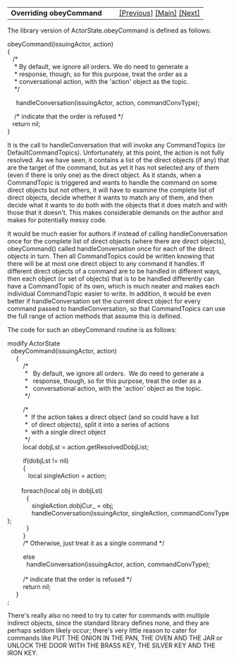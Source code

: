 ---
---
<table width="100%" data-border="0" data-cellspacing="0"
data-cellpadding="3" data-bgcolor="#C0C0C0">
<colgroup>
<col style="width: 50%" />
<col style="width: 50%" />
</colgroup>
<tbody>
<tr>
<td style="text-align: left;"><strong>Overriding obeyCommand<br />
</strong></td>
<td style="text-align: right;"><a
href="defaultcommandtopic.html">[Previous]</a> <a
href="generalintroduction.html">[Main]</a> <a
href="tcommandtopic.html">[Next]</a></td>
</tr>
</tbody>
</table>

  
The library version of ActorState.obeyCommand is defined as follows:  
  
obeyCommand(issuingActor, action)   
{   
   /\*   
    \* By default, we ignore all orders. We do need to generate a   
    \* response, though, so for this purpose, treat the order as a   
    \* conversational action, with the 'action' object as the topic.   
    \*/  
  
     handleConversation(issuingActor, action, commandConvType);   
  
    /\* indicate that the order is refused \*/   
   return nil;   
}   
  
It is the call to handleConversation that will invoke any CommandTopics
(or DefaultCommandTopics). Unfortunately, at this point, the action is
not fully resolved. As we have seen, it contains a list of the direct
objects (if any) that are the target of the command, but as yet it has
not selected any of them (even if there is only one) as the direct
object. As it stands, when a CommandTopic is triggered and wants to
handle the command on some direct objects but not others, it will have
to examine the complete list of direct objects, decide whether it wants
to match any of them, and then decide what it wants to do both with the
objects that it does match and with those that it doesn't. This makes
considerable demands on the author and makes for potentially messy
code.  
  
It would be much easier for authors if instead of calling
handleConversation once for the complete list of direct objects (where
there are direct objects), obeyCommand() called handleConversation once
for each of the direct objects in turn. Then all CommandTopics could be
written knowing that there will be at most one direct object to any
command it handles. If different direct objects of a command are to be
handled in different ways, then each object (or set of objects) that is
to be handled differently can have a CommandTopic of its own, which is
much neater and makes each individual CommandTopic easier to write. In
addition, it would be even better if handleConversation set the current
direct object for every command passed to handleConversation, so that
CommandTopics can use the full range of action methods that assume this
is defined.  
  
The code for such an obeyCommand routine is as follows:  
  
modify ActorState  
  obeyCommand(issuingActor, action)  
     {  
         /\*   
          \*   By default, we ignore all orders.  We do need to generate a  
          \*   response, though, so for this purpose, treat the order as a  
          \*   conversational action, with the 'action' object as the topic.  
          \*/  
  
         /\*   
          \*  If the action takes a direct object (and so could have a list  
          \*  of direct objects), split it into a series of actions  
          \*  with a single direct object  
          \*/  
         local dobjLst = action.getResolvedDobjList;  
  
         if(dobjLst != nil)   
         {  
            local singleAction = action;  
   
        foreach(local obj in dobjLst)  
           {  
              singleAction.dobjCur\_ = obj;  
              handleConversation(issuingActor, singleAction, commandConvType);   
           }  
         }  
         /\* Otherwise, just treat it as a single command \*/  
  
         else  
           handleConversation(issuingActor, action, commandConvType);  
   
         /\* indicate that the order is refused \*/  
         return nil;  
     }  
;  
  
There's really also no need to try to cater for commands with multiple
indirect objects, since the standard library defines none, and they are
perhaps seldom likely occur; there's very little reason to cater for
commands like PUT THE ONION IN THE PAN, THE OVEN AND THE JAR or UNLOCK
THE DOOR WITH THE BRASS KEY, THE SILVER KEY AND THE IRON KEY.  
